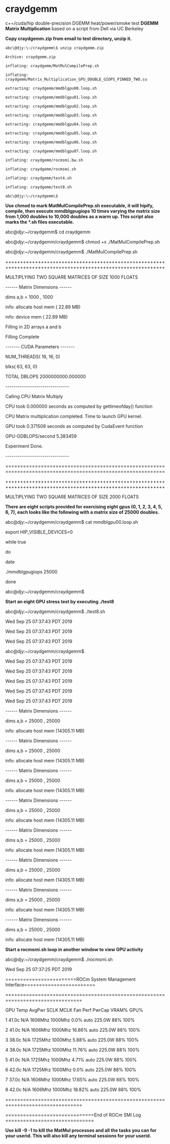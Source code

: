 # craydgemm
c++/cuda/hip double-precision DGEMM heat/power/smoke test
**DGEMM Matrix Multiplication** based on a script from Dell via UC Berkeley

**Copy craydgemm.zip from email to test directory, unzip it.**

`abc\@djy:\~/craydgemm\$ unzip craydgemm.zip`

`Archive: craydgemm.zip`

`inflating: craydgemm/MatMulCompilePrep.sh`

`inflating: craydgemm/Matrix_Multiplication_GPU_DOUBLE_GIOPS_PINNED_TWO.cu`

`extracting: craydgemm/mmdblgpu00.loop.sh`

`extracting: craydgemm/mmdblgpu01.loop.sh`

`extracting: craydgemm/mmdblgpu02.loop.sh`

`extracting: craydgemm/mmdblgpu03.loop.sh`

`extracting: craydgemm/mmdblgpu04.loop.sh`

`extracting: craydgemm/mmdblgpu05.loop.sh`

`extracting: craydgemm/mmdblgpu06.loop.sh`

`extracting: craydgemm/mmdblgpu07.loop.sh`

`inflating: craydgemm/rocmsmi.bw.sh`

`inflating: craydgemm/rocmsmi.sh`

`inflating: craydgemm/test4.sh`

`inflating: craydgemm/test8.sh`

`abc\@djy:\~/craydgemm\$`

**Use chmod to mark MatMulCompilePrep.sh executable, it will hipify, compile,
then execute mmdblgpugiops 10 times varying the matrix size from 1,000 doubles
to 10,000 doubles as a warm up. This script also marks the \*.sh files
executable.**

abc\@djy:\~/craydgemm\$ cd craydgemm

abc\@djy:\~/craydgemm/craydgemm\$ chmod +x ./MatMulCompilePrep.sh

abc\@djy:\~/craydgemm/craydgemm\$ ./MatMulCompilePrep.sh

\++++++++++++++++++++++++++++++++++++++++++++++++++++++++++++++++++++++++++++++++++++++++++++++++++++++++++++

MULTIPLYING TWO SQUARE MATRICES OF SIZE 1000 FLOATS

\------ Matrix Dimensions ------

dims a,b = 1000 , 1000

info: allocate host mem ( 22.89 MB)

info: device mem ( 22.89 MB)

Filling in 2D arrays a and b

Filling Complete

\------- CUDA Parameters -------

NUM_THREADS( 16, 16, 0)

blks( 63, 63, 0)

TOTAL DBLOPS 2000000000.000000

\-------------------------------

Calling CPU Matrix Multiply

CPU took 0.000000 seconds as computed by gettimeofday() function

CPU Matrix multiplication completed. Time to launch GPU kernel.

GPU took 0.371508 seconds as computed by CudaEvent function

GPU-GDBLOPS/second 5.383459

Experiment Done.

\-------------------------------

============================================================================================================

\++++++++++++++++++++++++++++++++++++++++++++++++++++++++++++++++++++++++++++++++++++++++++++++++++++++++++++

MULTIPLYING TWO SQUARE MATRICES OF SIZE 2000 FLOATS

**There are eight scripts provided for exercising eight gpus (0, 1, 2, 3, 4, 5,
6, 7), each looks like the following with a matrix size of 25000 doubles.**

abc\@djy:\~/craydgemm/craydgemm\$ cat mmdblgpu00.loop.sh

export HIP_VISIBLE_DEVICES=0

while true

do

date

./mmdblgpugiops 25000

done

abc\@djy:\~/craydgemm/craydgemm\$

**Start an eight GPU stress test by executing ./test8**

abc\@djy:\~/craydgemm/craydgemm\$ ./test8.sh

Wed Sep 25 07:37:43 PDT 2019

Wed Sep 25 07:37:43 PDT 2019

Wed Sep 25 07:37:43 PDT 2019

abc\@djy:\~/craydgemm/craydgemm\$

Wed Sep 25 07:37:43 PDT 2019

Wed Sep 25 07:37:43 PDT 2019

Wed Sep 25 07:37:43 PDT 2019

Wed Sep 25 07:37:43 PDT 2019

Wed Sep 25 07:37:43 PDT 2019

\------ Matrix Dimensions ------

dims a,b = 25000 , 25000

info: allocate host mem (14305.11 MB)

\------ Matrix Dimensions ------

dims a,b = 25000 , 25000

info: allocate host mem (14305.11 MB)

\------ Matrix Dimensions ------

dims a,b = 25000 , 25000

info: allocate host mem (14305.11 MB)

\------ Matrix Dimensions ------

dims a,b = 25000 , 25000

info: allocate host mem (14305.11 MB)

\------ Matrix Dimensions ------

dims a,b = 25000 , 25000

info: allocate host mem (14305.11 MB)

\------ Matrix Dimensions ------

dims a,b = 25000 , 25000

info: allocate host mem (14305.11 MB)

\------ Matrix Dimensions ------

dims a,b = 25000 , 25000

info: allocate host mem (14305.11 MB)

\------ Matrix Dimensions ------

dims a,b = 25000 , 25000

info: allocate host mem (14305.11 MB)

**Start a rocmsmi.sh loop in another window to view GPU activity**

abc\@djy:\~/craydgemm/craydgemm\$ ./rocmsmi.sh

Wed Sep 25 07:37:25 PDT 2019

========================ROCm System Management Interface========================

================================================================================

GPU Temp AvgPwr SCLK MCLK Fan Perf PwrCap VRAM% GPU%

1 41.0c N/A 1606Mhz 1000Mhz 0.0% auto 225.0W 88% 100%

2 41.0c N/A 1606Mhz 1000Mhz 16.86% auto 225.0W 88% 100%

3 38.0c N/A 1725Mhz 1000Mhz 5.88% auto 225.0W 88% 100%

4 38.0c N/A 1725Mhz 1000Mhz 11.76% auto 225.0W 88% 100%

5 41.0c N/A 1725Mhz 1000Mhz 4.71% auto 225.0W 88% 100%

6 42.0c N/A 1725Mhz 1000Mhz 0.0% auto 225.0W 88% 100%

7 37.0c N/A 1606Mhz 1000Mhz 17.65% auto 225.0W 88% 100%

8 42.0c N/A 1606Mhz 1000Mhz 18.82% auto 225.0W 88% 100%

================================================================================

==============================End of ROCm SMI Log ==============================

**Use kill -9 -1 to kill the MatMul processes and all the tasks you can for your
userid. This will also kill any terminal sessions for your userid.**

